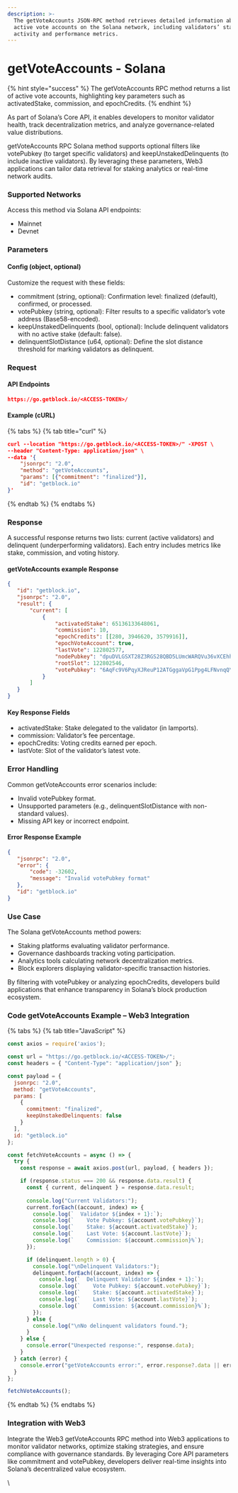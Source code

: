 ```yaml
---
description: >-
  The getVoteAccounts JSON-RPC method retrieves detailed information about
  active vote accounts on the Solana network, including validators’ staking
  activity and performance metrics.
---
```


# getVoteAccounts - Solana

{% hint style="success" %}
The getVoteAccounts RPC method returns a list of active vote accounts, highlighting key parameters such as activatedStake, commission, and epochCredits.
{% endhint %}

As part of Solana’s Core API, it enables developers to monitor validator health, track decentralization metrics, and analyze governance-related value distributions.

getVoteAccounts RPC Solana method supports optional filters like votePubkey (to target specific validators) and keepUnstakedDelinquents (to include inactive validators). By leveraging these parameters, Web3 applications can tailor data retrieval for staking analytics or real-time network audits.

### Supported Networks

Access this method via Solana API endpoints:

* Mainnet
* Devnet

### Parameters

#### Config (object, optional)

Customize the request with these fields:

* commitment (string, optional): Confirmation level: finalized (default), confirmed, or processed.
* votePubkey (string, optional): Filter results to a specific validator’s vote address (Base58-encoded).
* keepUnstakedDelinquents (bool, optional): Include delinquent validators with no active stake (default: false).
* delinquentSlotDistance (u64, optional): Define the slot distance threshold for marking validators as delinquent.

### Request

#### API Endpoints

```json
https://go.getblock.io/<ACCESS-TOKEN>/
```

#### Example (cURL)

{% tabs %}
{% tab title="curl" %}
```json
curl --location "https://go.getblock.io/<ACCESS-TOKEN>/" -XPOST \
--header "Content-Type: application/json" \
--data '{
    "jsonrpc": "2.0",
    "method": "getVoteAccounts",
    "params": [{"commitment": "finalized"}],
    "id": "getblock.io"
}'
```
{% endtab %}
{% endtabs %}

### Response

A successful response returns two lists: current (active validators) and delinquent (underperforming validators). Each entry includes metrics like stake, commission, and voting history.

#### &#x20;getVoteAccounts example Response

```json
{
   "id": "getblock.io",
   "jsonrpc": "2.0",
   "result": {
       "current": [
           {
               "activatedStake": 65136133648061,
               "commission": 10,
               "epochCredits": [[280, 3946620, 3579916]],
               "epochVoteAccount": true,
               "lastVote": 122802577,
               "nodePubkey": "dpuDVLGSXT28Z3RGS28QBD5LUmcWARQVu36vXCEhhBg",
               "rootSlot": 122802546,
               "votePubkey": "6AqFc9V6PqyXJReuP12ATGggaVpG1Ppg4LFNvnqQYz8B"
           }
       ]
   }
}
```

#### Key Response Fields

* activatedStake: Stake delegated to the validator (in lamports).
* commission: Validator’s fee percentage.
* epochCredits: Voting credits earned per epoch.
* lastVote: Slot of the validator’s latest vote.

### Error Handling

Common getVoteAccounts error scenarios include:

* Invalid votePubkey format.
* Unsupported parameters (e.g., delinquentSlotDistance with non-standard values).
* Missing API key or incorrect endpoint.

#### Error Response Example

```json
{
   "jsonrpc": "2.0",
   "error": {
       "code": -32602,
       "message": "Invalid votePubkey format"
   },
   "id": "getblock.io"
}
```

### Use Case

The  Solana getVoteAccounts method powers:

* Staking platforms evaluating validator performance.
* Governance dashboards tracking voting participation.
* Analytics tools calculating network decentralization metrics.
* Block explorers displaying validator-specific transaction histories.

By filtering with votePubkey or analyzing epochCredits, developers build applications that enhance transparency in Solana’s block production ecosystem.

### Code getVoteAccounts Example – Web3 Integration

{% tabs %}
{% tab title="JavaScript" %}
```javascript
const axios = require('axios');

const url = "https://go.getblock.io/<ACCESS-TOKEN>/";
const headers = { "Content-Type": "application/json" };

const payload = {
  jsonrpc: "2.0",
  method: "getVoteAccounts",
  params: [
    {
      commitment: "finalized",
      keepUnstakedDelinquents: false
    }
  ],
  id: "getblock.io"
};

const fetchVoteAccounts = async () => {
  try {
    const response = await axios.post(url, payload, { headers });

    if (response.status === 200 && response.data.result) {
      const { current, delinquent } = response.data.result;
      
      console.log("Current Validators:");
      current.forEach((account, index) => {
        console.log(`  Validator ${index + 1}:`);
        console.log(`    Vote Pubkey: ${account.votePubkey}`);
        console.log(`    Stake: ${account.activatedStake}`);
        console.log(`    Last Vote: ${account.lastVote}`);
        console.log(`    Commission: ${account.commission}%`);
      });

      if (delinquent.length > 0) {
        console.log("\nDelinquent Validators:");
        delinquent.forEach((account, index) => {
          console.log(`  Delinquent Validator ${index + 1}:`);
          console.log(`    Vote Pubkey: ${account.votePubkey}`);
          console.log(`    Stake: ${account.activatedStake}`);
          console.log(`    Last Vote: ${account.lastVote}`);
          console.log(`    Commission: ${account.commission}%`);
        });
      } else {
        console.log("\nNo delinquent validators found.");
      }
    } else {
      console.error("Unexpected response:", response.data);
    }
  } catch (error) {
    console.error("getVoteAccounts error:", error.response?.data || error.message);
  }
};

fetchVoteAccounts();
```
{% endtab %}
{% endtabs %}

### Integration with Web3

Integrate the Web3 getVoteAccounts RPC method into Web3 applications to monitor validator networks, optimize staking strategies, and ensure compliance with governance standards. By leveraging Core API parameters like commitment and votePubkey, developers deliver real-time insights into Solana’s decentralized value ecosystem.

\
